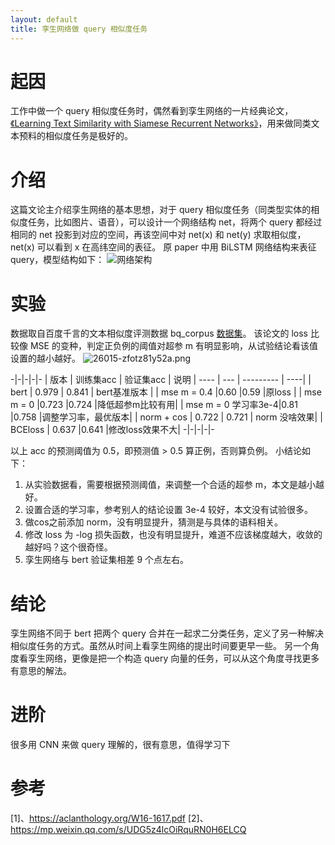 ```yaml
---
layout: default
title: 孪生网络做 query 相似度任务
---
```


# 起因
工作中做一个 query 相似度任务时，偶然看到孪生网络的一片经典论文，[《Learning Text Similarity with Siamese Recurrent Networks》](https://aclanthology.org/W16-1617.pdf)，用来做同类文本预料的相似度任务是极好的。

# 介绍
这篇文论主介绍孪生网络的基本思想，对于 query 相似度任务（同类型实体的相似度任务，比如图片、语音），可以设计一个网络结构 net，将两个 query 都经过相同的 net 投影到对应的空间，再该空间中对 net(x) 和 net(y) 求取相似度， net(x) 可以看到 x 在高纬空间的表征。
原 paper 中用 BiLSTM 网络结构来表征 query，模型结构如下：
![网络架构](http://informal.top/usr/uploads/2021/12/835350353.png)

# 实验
数据取自百度千言的文本相似度评测数据 bq_corpus [数据集](https://aistudio.baidu.com/aistudio/competition/detail/45/0/submit-result)。
该论文的 loss 比较像 MSE 的变种，判定正负例的阈值对超参 m 有明显影响，从试验结论看该值设置的越小越好。
![26015-zfotz81y52a.png](http://informal.top/usr/uploads/2021/12/2662121877.png)

-|-|-|-|-
| 版本               | 训练集acc  | 验证集acc | 说明 
| ----              | ---       | --------- | ----|
| bert              | 0.979     | 0.841     | bert基准版本 |
| mse m = 0.4       |0.60       |0.59     |原loss | 
| mse m = 0          |0.723     |0.724    |降低超参m比较有用|
| mse m = 0 学习率3e-4|0.81      |0.758      |调整学习率，最优版本|
| norm + cos        | 0.722     | 0.721     | norm 没啥效果|
| BCEloss             | 0.637   |0.641     |修改loss效果不大|
-|-|-|-|-

以上 acc 的预测阈值为 0.5，即预测值 > 0.5 算正例，否则算负例。
小结论如下：
1. 从实验数据看，需要根据预测阈值，来调整一个合适的超参 m，本文是越小越好。
1. 设置合适的学习率，参考别人的结论设置 3e-4 较好，本文没有试验很多。
1. 做cos之前添加 norm，没有明显提升，猜测是与具体的语料相关。
1. 修改 loss 为 -log 损失函数，也没有明显提升，难道不应该梯度越大，收敛的越好吗？这个很奇怪。
1. 孪生网络与 bert 验证集相差 9 个点左右。

# 结论
孪生网络不同于 bert 把两个 query 合并在一起求二分类任务，定义了另一种解决相似度任务的方式。虽然从时间上看孪生网络的提出时间要更早一些。
另一个角度看孪生网络，更像是把一个构造 query 向量的任务，可以从这个角度寻找更多有意思的解法。

# 进阶
很多用 CNN 来做 query 理解的，很有意思，值得学习下

# 参考
[1]、https://aclanthology.org/W16-1617.pdf
[2]、https://mp.weixin.qq.com/s/UDG5z4lcOiRquRN0H6ELCQ
